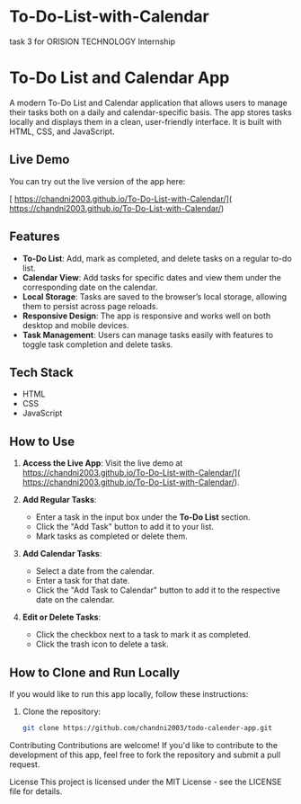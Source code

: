 # To-Do-List-with-Calendar
task 3 for ORISION TECHNOLOGY Internship 

# To-Do List and Calendar App

A modern To-Do List and Calendar application that allows users to manage their tasks both on a daily and calendar-specific basis. The app stores tasks locally and displays them in a clean, user-friendly interface. It is built with HTML, CSS, and JavaScript.

## Live Demo

You can try out the live version of the app here:

[ https://chandni2003.github.io/To-Do-List-with-Calendar/]( https://chandni2003.github.io/To-Do-List-with-Calendar/)

## Features

- **To-Do List**: Add, mark as completed, and delete tasks on a regular to-do list.
- **Calendar View**: Add tasks for specific dates and view them under the corresponding date on the calendar.
- **Local Storage**: Tasks are saved to the browser’s local storage, allowing them to persist across page reloads.
- **Responsive Design**: The app is responsive and works well on both desktop and mobile devices.
- **Task Management**: Users can manage tasks easily with features to toggle task completion and delete tasks.

## Tech Stack

- HTML
- CSS
- JavaScript

## How to Use

1. **Access the Live App**: 
   Visit the live demo at  https://chandni2003.github.io/To-Do-List-with-Calendar/]( https://chandni2003.github.io/To-Do-List-with-Calendar/).

2. **Add Regular Tasks**:
   - Enter a task in the input box under the **To-Do List** section.
   - Click the "Add Task" button to add it to your list.
   - Mark tasks as completed or delete them.

3. **Add Calendar Tasks**:
   - Select a date from the calendar.
   - Enter a task for that date.
   - Click the "Add Task to Calendar" button to add it to the respective date on the calendar.

4. **Edit or Delete Tasks**:
   - Click the checkbox next to a task to mark it as completed.
   - Click the trash icon to delete a task.

## How to Clone and Run Locally

If you would like to run this app locally, follow these instructions:

1. Clone the repository:
   
   ```bash
   git clone https://github.com/chandni2003/todo-calender-app.git


Contributing
Contributions are welcome! If you'd like to contribute to the development of this app, feel free to fork the repository and submit a pull request.

License
This project is licensed under the MIT License - see the LICENSE file for details.
